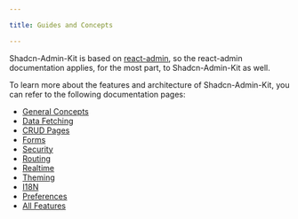 ```yaml
---

title: Guides and Concepts

---
```


Shadcn-Admin-Kit is based on [react-admin](https://marmelab.com/react-admin/), so the react-admin documentation applies, for the most part, to Shadcn-Admin-Kit as well.

To learn more about the features and architecture of Shadcn-Admin-Kit, you can refer to the following documentation pages:

- [General Concepts](https://marmelab.com/react-admin/Architecture.html)
- [Data Fetching](https://marmelab.com/react-admin/DataFetchingGuide.html)
- [CRUD Pages](https://marmelab.com/react-admin/CRUD.html)
- [Forms](https://marmelab.com/react-admin/Forms.html)
- [Security](https://marmelab.com/react-admin/SecurityGuide.html)
- [Routing](https://marmelab.com/react-admin/Routing.html)
- [Realtime](https://marmelab.com/react-admin/Realtime.html)
- [Theming](https://marmelab.com/react-admin/Theming.html)
- [I18N](https://marmelab.com/react-admin/Translation.html)
- [Preferences](https://marmelab.com/react-admin/Store.html)
- [All Features](https://marmelab.com/react-admin/Features.html)
